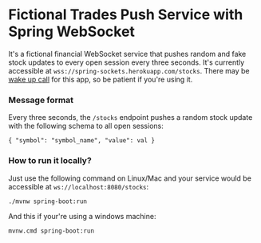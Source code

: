 # Fictional Trades Push Service with Spring WebSocket
It's a fictional financial WebSocket service that pushes random and fake stock updates to every open session every three seconds. It's currently accessible at `wss://spring-sockets.herokuapp.com/stocks`. There may be [wake up call][heroku-sleeping] for this app, so be patient if you're using it.

### Message format
Every three seconds, the `/stocks` endpoint pushes a random stock update with the following schema to all open sessions:

    { "symbol": "symbol_name", "value": val }
    
### How to run it locally?
Just use the following command on Linux/Mac and your service would be accessible at `ws://localhost:8080/stocks`:

    ./mvnw spring-boot:run
And this if your're using a windows machine:

    mvnw.cmd spring-boot:run

[heroku-sleeping]: https://blog.heroku.com/app_sleeping_on_heroku
